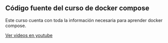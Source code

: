 ## Código fuente del curso de docker compose

Este curso cuenta con toda la información necesaria para aprender docker compose.

[Ver videos en youtube](https://www.youtube.com/watch?v=YOiZy4SWs-o&list=PLRHPC9shBXl2OMXs1kQsx6TIMA6L_UjEL)